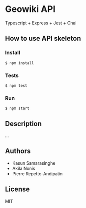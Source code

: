 # Geowiki API

Typescript + Express + Jest + Chai

## How to use API skeleton

### Install

```
$ npm install
```

### Tests

```
$ npm test
```

### Run

```
$ npm start
```

## Description

...

## Authors

* Kasun Samarasinghe
* Akila Nonis
* Pierre Repetto-Andipatin

## License

MIT
